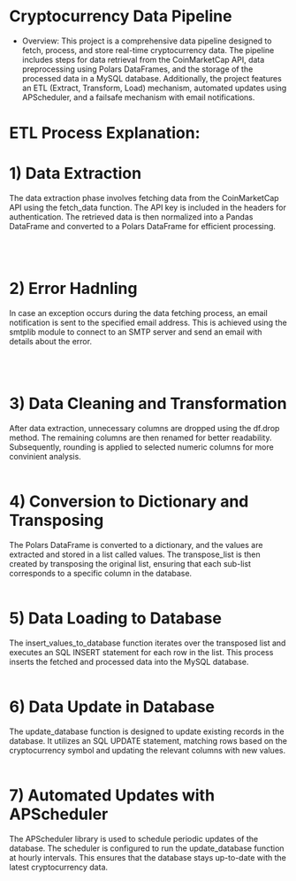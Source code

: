 # Cryptocurrency Data Pipeline

* Overview: This project is a comprehensive data pipeline designed to fetch, process, and store real-time cryptocurrency data. The pipeline includes steps for data retrieval from the CoinMarketCap API, data preprocessing using Polars DataFrames, and the storage of the processed data in a MySQL database. Additionally, the project features an ETL (Extract, Transform, Load) mechanism, automated updates using APScheduler, and a failsafe mechanism with email notifications.




# ETL Process Explanation:


# 1) Data Extraction
The data extraction phase involves fetching data from the CoinMarketCap API using the fetch_data function. The API key is included in the headers for authentication. The retrieved data is then normalized into a Pandas DataFrame and converted to a Polars DataFrame for efficient processing.


<br></br>



# 2) Error Hadnling
In case an exception occurs during the data fetching process, an email notification is sent to the specified email address. This is achieved using the smtplib module to connect to an SMTP server and send an email with details about the error.


<br></br>



# 3) Data Cleaning and Transformation
After data extraction, unnecessary columns are dropped using the df.drop method. The remaining columns are then renamed for better readability. Subsequently, rounding is applied to selected numeric columns for more convinient analysis.
<br></br>





# 4) Conversion to Dictionary and Transposing
The Polars DataFrame is converted to a dictionary, and the values are extracted and stored in a list called values. The transpose_list is then created by transposing the original list, ensuring that each sub-list corresponds to a specific column in the database.
<br></br>





# 5) Data Loading to Database
The insert_values_to_database function iterates over the transposed list and executes an SQL INSERT statement for each row in the list. This process inserts the fetched and processed data into the MySQL database.
<br></br>





# 6) Data Update in Database
The update_database function is designed to update existing records in the database. It utilizes an SQL UPDATE statement, matching rows based on the cryptocurrency symbol and updating the relevant columns with new values.
<br></br>





# 7)  Automated Updates with APScheduler
The APScheduler library is used to schedule periodic updates of the database. The scheduler is configured to run the update_database function at hourly intervals. This ensures that the database stays up-to-date with the latest cryptocurrency data.











